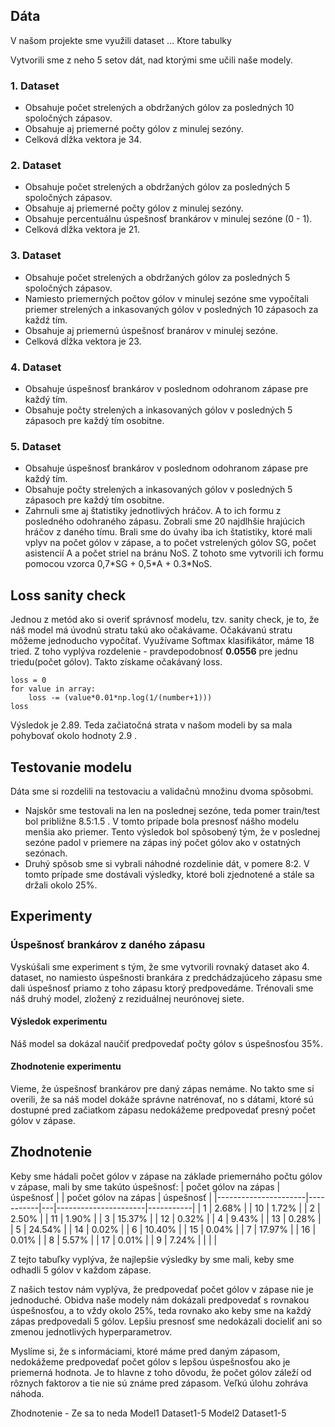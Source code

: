 ## Dáta
V našom projekte sme využili dataset ... Ktore tabulky

Vytvorili sme z neho 5 setov dát, nad ktorými sme učili naše modely.

### 1. Dataset

- Obsahuje počet strelených a obdržaných gólov za posledných 10 spoločných zápasov. 
- Obsahuje aj priemerné počty gólov z minulej sezóny.
- Celková dĺžka vektora je 34.

### 2. Dataset

- Obsahuje počet strelených a obdržaných gólov za posledných 5 spoločných zápasov.
- Obsahuje aj priemerné počty gólov z minulej sezóny.
- Obsahuje percentuálnu úspešnosť brankárov v minulej sezóne (0 - 1).
- Celková dĺžka vektora je 21.

### 3. Dataset

- Obsahuje počet strelených a obdržaných gólov za posledných 5 spoločných zápasov.
- Namiesto priemerných počtov gólov v minulej sezóne sme vypočítali priemer strelených a inkasovaných gólov v posledných 10 zápasoch za každź tím.
- Obsahuje aj priemernú úspešnosť branárov v minulej sezóne.
- Celková dĺžka vektora je  23.

### 4. Dataset

- Obsahuje úspešnosť brankárov v poslednom odohranom zápase pre každý tím.
- Obsahuje počty strelených a inkasovaných gólov v posledných 5 zápasoch pre každý tím osobitne. 

### 5. Dataset 
- Obsahuje úspešnosť brankárov v poslednom odohranom zápase pre každý tím.
- Obsahuje počty strelených a inkasovaných gólov v posledných 5 zápasoch pre každý tím osobitne.
- Zahrnuli sme aj štatistiky jednotlivých hráčov. A to ich formu z posledného odohraného zápasu. Zobrali sme 20 najdlhšie hrajúcich hráčov z daného tímu. Brali sme do úvahy iba ich štatistiky, ktoré mali vplyv na počet gólov v zápase, a to počet vstrelených gólov SG, počet asistencií A a počet striel na bránu NoS. Z tohoto sme vytvorili ich formu pomocou vzorca 0,7\*SG + 0,5\*A + 0.3\*NoS.

## Loss sanity check 
Jednou z metód ako si overiť správnosť modelu, tzv. sanity check, je to, že náš model má úvodnú stratu takú ako očakávame. Očakávanú stratu môžeme jednoducho vypočítať. Využívame Softmax klasifikátor, máme 18 tried. Z toho vyplýva rozdelenie - pravdepodobnosť **0.0556** pre jednu triedu(počet gólov). 
Takto získame očakávaný loss.
```
loss = 0
for value in array:
    loss -= (value*0.01*np.log(1/(number+1)))
loss
```
Výsledok je 2.89. Teda začiatočná strata v našom modeli by sa mala pohybovať okolo hodnoty 2.9 .

## Testovanie modelu

Dáta sme si rozdelili na testovaciu a validačnú množinu dvoma spôsobmi. 

- Najskôr sme testovali na len na poslednej sezóne, teda pomer train/test bol približne 8.5:1.5 . V tomto prípade bola presnosť nášho modelu menšia ako priemer. Tento výsledok bol spôsobený tým, že v poslednej sezóne padol v priemere na zápas iný počet gólov ako v ostatných sezónach.
- Druhý spôsob sme si vybrali náhodné rozdelinie dát, v pomere 8:2. V tomto prípade sme dostávali výsledky, ktoré boli zjednotené a stále sa držali okolo 25%.

## Experimenty

### Úspešnosť brankárov z daného zápasu
Vyskúšali sme experiment s tým, že sme vytvorili rovnaký dataset ako 4. dataset, no namiesto úspešnosti brankára z predchádzajúceho zápasu sme dali úspešnosť priamo z toho zápasu ktorý predpovedáme. Trénovali sme náš druhý model, zložený z reziduálnej neurónovej siete. 

#### Výsledok experimentu
Náš model sa dokázal naučiť predpovedať počty gólov s úspešnosťou 35%.

#### Zhodnotenie experimentu
Vieme, že úspešnosť brankárov pre daný zápas nemáme. No takto sme si overili, že sa náš model dokáže správne natrénovať, no s dátami, ktoré sú dostupné pred začiatkom zápasu nedokážeme predpovedať presný počet gólov v zápase. 
 

## Zhodnotenie

Keby sme hádali počet gólov v zápase na základe priemernáho počtu gólov v zápase, mali by sme takúto úspešnosť:
| počet gólov na zápas | úspešnosť |   | počet gólov na zápas | úspešnosť |
|----------------------|-----------|---|----------------------|-----------|
| 1                    | 2.68%     |   | 10                   | 1.72%     |
| 2                    | 2.50%     |   | 11                   | 1.90%     |
| 3                    | 15.37%    |   | 12                   | 0.32%     |
| 4                    | 9.43%     |   | 13                   | 0.28%     |
| 5                    | 24.54%    |   | 14                   | 0.02%     |
| 6                    | 10.40%    |   | 15                   | 0.04%     |
| 7                    | 17.97%    |   | 16                   | 0.01%     |
| 8                    | 5.57%     |   | 17                   | 0.01%     |
| 9                    | 7.24%     |   |                      |           |

Z tejto tabuľky vyplýva, že najlepšie výsledky by sme mali, keby sme odhadli 5 gólov v každom zápase. 

Z našich testov nám vyplýva, že predpovedať počet gólov v zápase nie je jednoduché. Obidva naše modely nám dokázali predpovedať s rovnakou úspešnosťou, a to vždy okolo 25%, teda rovnako ako keby sme na každý zápas predpovedali 5 gólov. Lepšiu presnosť sme nedokázali docieliť ani so zmenou jednotlivých hyperparametrov.

Myslíme si, že s informáciami, ktoré máme pred daným zápasom, nedokážeme predpovedať počet gólov s lepšou úspešnosťou ako je priemerná hodnota. Je to hlavne z toho dôvodu, že počet gólov záleží od rôznych faktorov a tie nie sú známe pred zápasom. Veľkú úlohu zohráva náhoda. 

Zhodnotenie - Ze sa to neda
Model1
    Dataset1-5
Model2
    Dataset1-5





